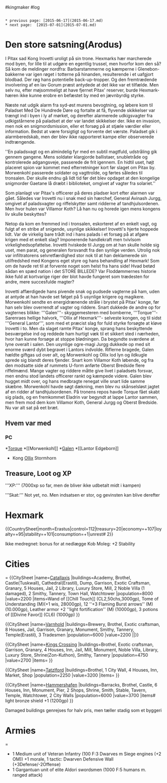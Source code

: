 #kingmaker #log

```ad-info

* previous page: [2015-06-17](2015-06-17.md)
* next page:  [2015-07-01](2015-07-01.md) 
```

# Den store satsning(Arodus)  
 
I Pitax sad Kong Irovetti uroligt på sin trone. Hexmarks hær marcherede mod byen, for lille til at udgøre en egentlig trussel, men hvorfor kom den så? Så kom de meldinger nordfra: Barbarstammerne og kæmperne i Glenebon-bakkerne var igen røget i totterne på hinanden, resulterende i et uafgjort blodbad. Der røg hans potentielle back-up-tropper. Og den fremtrædende involvering af en lav Gorum præst antydede at det ikke var et tilfælde. Men selv nu, efter møjsommeligt at have fjernet Pitax' reserver, burde Hexmark-hæren ikke kunne erobre en befæstet by med en jævnbyrdig styrke.
Næste nat udgik alarm fra syd-øst murens bevogtning, og løbere kom til Paladset Med De Hundrede Døre og fortalte at få, flyvende skikkelser var trængt ind i byen i ly af mørket, og derefter alarmerede udkigsvagter fra udkigstårnene på paladset at der var landet skikkelser der. Ikke en invasion, men nok en snigmordsmission, eller et forsøg på at stjæle værdier eller information. Bedst at være forsigtigt og forvente det værste. Paladset gik i alarmberedskab, men der blev ikke rapporteret kampe eller observerede indtrængende. 
''En paladsvagt og en almindelig fyr med en subtil magtfuld, udstråling gik gennem gangene. Mens soldater klargjorde ballistaer, snubletråde og kontrolerede adgangsveje, passerede de frit igennem. En hidtil uset, højt placeret spion var kommet med efterretninger kort før slaget om Pitax by. Morwenkohl passerede soldater og vagttrolde, og førtes således til tronsalen. Der skulle endnu gå lidt tid før det blev opdaget at den kongelige snigmorder Gaetane lå dræbt i biblioteket, omgivet af vagter fra solariet.''
Som planlagt var Pitax's officerer på deres pladser kort efter alarmen var gået. Således var Irovetti nu i snak med sin hærchef, General Avinash Jurgg, omgivet af paladsvagter og riffelskytter samt ridderne af tandhjulsordenen. Men hvor hulen var Villamor Koth? Lå han nu og horede igen mens kongens liv skulle beskyttes?
Netop da kom en fremmed ind i tronsalen, eskorteret af en enkelt vagt, og fulgt af en stribe af snigende, usynlige skikkelser! Irovetti's hjerte hoppede lidt. Var de virkelig bare trådt ind i hans palads i et forsøg på at afgøre krigen med et enkelt slag? Imponerende handlekraft men tvivlsom virkelighedsopfattelse. Irovetti hviskede til Jurgg om at han skulle holde sig uset, men parat, og generalen forsvandt fra den synlige verden. Utrolig nok var infiltratorens selvretfærdighed stor nok til at han deklamerede sin utilfredshed med Kongens eget styre og hans behandling af Hexmark! Som om de havde ret til at forvente noget som helst fra hans side! Hvad betød sådan en spæd nation i det STORE BILLEDE? Var Floddømmernes historie ikke fuld at kortvarige riger der blot havde fungeret som trædesten for andre, mere succesfulde magter?
Irovetti affærdigede hans pivende snak og pudsede vagterne på ham, uden at antyde at han havde set følget på 5 usynlige krigere og magikere. Morwenkohl sendte en energidrænende stråle i brystet på Pitax' konge, før han selv blev overrendt af vagter og riddere. Snart dukkede de andre op for vagternes blikke: '''Galen'''- skyggemesteren med bomberne, '''Torque'''- Sarenraes hellige halvork, '''Ollix af Hexmark'''- selveste kongen, og til sidst '''General Lantor''', som med et præcist slag for fuld styrke forsøgte at kløve Irovetti i to. Men da slaget ramte Pitax' konge, sprang hans beskyttende besværgelse ind og reddede ham hurtigt væk til et sikkert sted i nærheden, hvor han kunne forsøge at stoppe blødningen. Da begyndte sværdene at lyne overalt i salen. Den usynlige ogre-magi Jurgg dukkede op med sit enorme sværd dybt begravet i Lantors indvolde. Riflerne bragede, Galen hældte giftgas ud over alt, og Morwenkohl og Ollix lod lyn og ildkugle sprede sig blandt deres fjender. Snart kom Villamor Koth løbende, og fra den modsatte side af rummets U-form anførte Oberst Bredside flere riffelmænd. Mange vagter og riddere måtte give livet i paladsets forsvar, men endnu stod landets officerer rankt og kæmpede videre. Galen blev hugget midt over, og hans medbragte renegat ville snart lide samme skæbne. Morwenkohl havde søgt dækning, men blev nu skånselsløst jagtet af en ridder af tandhjulsordenen. På tronens repos havde Torque fået skabt sig plads, og en fremkommet Eladrin var begyndt at lappe Lantor sammen, men frem mod dem kom Villamor Koth, General Jurgg og Oberst Bredside. Nu var alt sat på eet bræt.  
## Hvem var med 
### PC 
 
*[Torque](Torque%20Firebrand.md)
*[[Morwenkohl]]
*[Galen](Galen%20Jabir.md)
*[[Lantor Edgeborn]]
* Kong [Ollix](Ollix%20Stormhorn.md) Stormhorn
## Treasure, Loot og XP 
'''XP:'''  (7000xp so far, men de bliver ikke udbetalt midt i kampen)
'''Skat:''' Not yet, no. Men indsatsen er stor, og gevinsten kan blive derefter
# Hexmark  
{{CountrySheet|month=Erastus|control=112|treasury=20|economy=+107|loyalty=+95|stability=+101|consumption=+1|unrest# 2}} 
Ikke medregnet: bonus for at nedlægge Kob Moleg: +2 Stability
 
# Cities  
=
{{CitySheet
|name=[Catallaxis](Catallaxis.md)
|buildings=Academy, Brothel, Castle(Tuskwall), Cathedral(Erastil), Dump, Garrison, Exotic Craftsman, Granary, 5 Houses, Jail, 2 Library, Luxury Store, Mill, 2 Noble Villa (1 damaged), 2 Smithy, Tannery, Town Hall, Watchtower
|population=8000
|value=2200
|items=Wand of [[Chill Touch]] (CL2,50chs,3000gp), Tome of Understanding (M)(+1 wis, 28000gp), 12 ''+3 Flaming Burst arrows'' (M)(10.000gp), Leather armor +2 ''light fortification'' (M) (10000gp), 3 potions of [[Divine Favor]] (CL6) (1000gp)
}}
{{CitySheet
|name=[Varnhold](Varnhold.md)
|buildings=Brewery, Brothel, Exotic craftsman, 8 Houses, Jail, Garrison, Granary, Monument, Smithy, Tannery, Temple(Erastil), 3 Tradesmen
|population=6000
|value=2200
||}}
{{CitySheet
|name=[Kings Crossing](Kings%20Crossing.md)
|buildings=Brothel, Exotic craftsman, Garrison, Granary, 4 Houses, Inn, Jail, Mill, Monument, Noble Villa, Library, Luxury Store, Shrine(Zon-Kuthon), Smithy, Tannery 
|population=4750
|value=2700
|items=
}}
{{CitySheet
|name=[Tatzlford](Tatzlford.md)
|buildings=Brothel, 1 City Wall, 4 Houses, Inn, Market, Shop
|population=2250
|value=3200
|items=
}}
{{CitySheet
|name=[Hammershafen](Hammershafen.md)
|buildings=Barracks, Brothel, Castle, 6 Houses, Inn, Monument, Pier, 2 Shops, Shrine, Smith, Stable, Tavern, Temple, Watchtower, 2 City Walls
|population=6000
|value=3700
|items# light bronze shield +1 (1200gp)
}}
Damaged buildings genrejses for halv pris, men tæller stadig som et byggeri
 
# Armies 
=
* 1 Medium unit of Veteran Infantry (100 F:3 Dwarves m Siege engines (+2 OM)) +1 morale, 1 tactic: Dwarven Defensive Wall (+3Defense/-2Offense)
* 1 Gargantuan unit of elite Aldori swordsmen (1000 F:5 humans m. ranged attack)

